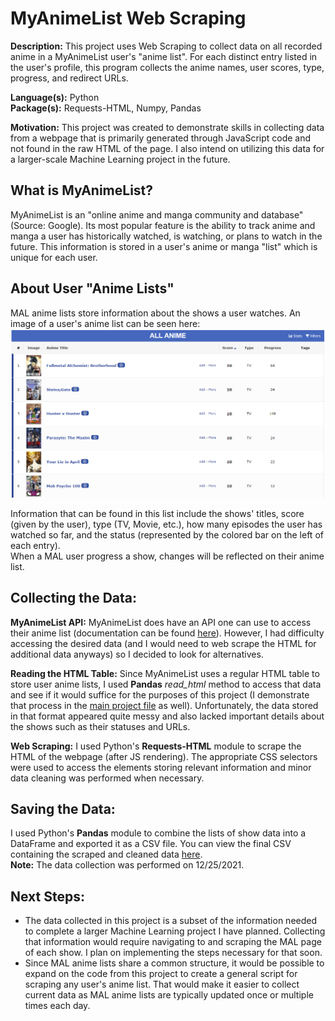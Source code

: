 MyAnimeList Web Scraping
=======================

**Description:** This project uses Web Scraping to collect data on all recorded anime in a MyAnimeList user's "anime list". For each distinct entry listed in the user's profile, this program collects the anime names, user scores, type, progress, and redirect URLs. 

**Language(s):** Python  
**Package(s):**  Requests-HTML, Numpy, Pandas

**Motivation:**  This project was created to demonstrate skills in collecting data from a webpage that is primarily generated through JavaScript code and not found in the raw HTML of the page. I also intend on utilizing this data for a larger-scale Machine Learning project in the future.


What is MyAnimeList?
------------------------
MyAnimeList is an "online anime and manga community and database" (Source: Google). Its most popular feature is the ability to track anime and manga a user has historically watched, is watching, or plans to watch in the future. This information is stored in a user's anime or manga "list" which is unique for each user.


About User "Anime Lists"
------------------------
MAL anime lists store information about the shows a user watches. An image of a user's anime list can be seen here:  
![Example MAL Anime List](./readMe%20images/MAL%20Example%20Anime%20List.PNG)

Information that can be found in this list include the shows' titles, score (given by the user), type (TV, Movie, etc.), how many episodes the user has watched so far, and the status (represented by the colored bar on the left of each entry).  
When a MAL user progress a show, changes will be reflected on their anime list.


Collecting the Data:
--------------------
**MyAnimeList API:**  MyAnimeList does have an API one can use to access their anime list (documentation can be found [here](https://myanimelist.net/apiconfig/references/api/v2)). However, I had difficulty accessing the desired data (and I would need to web scrape the HTML for additional data anyways) so I decided to look for alternatives.

**Reading the HTML Table:** Since MyAnimeList uses a regular HTML table to store user anime lists, I used **Pandas** _read_html_ method to access that data and see if it would suffice for the purposes of this project (I demonstrate that process in the [main project file](MAL%20Data%20Collection%20(Scraping).ipynb) as well). Unfortunately, the data stored in that format appeared quite messy and also lacked important details about the shows such as their statuses and URLs.

**Web Scraping:** I used Python's **Requests-HTML** module to scrape the HTML of the webpage (after JS rendering). The appropriate CSS selectors were used to access the elements storing relevant information and minor data cleaning was performed when necessary.


Saving the Data:
----------------
I used Python's **Pandas** module to combine the lists of show data into a DataFrame and exported it as a CSV file. You can view the final CSV containing the scraped and cleaned data [here](Scraped_MAL_Data.csv).  
**Note:** The data collection was performed on 12/25/2021.


Next Steps:
-----------
* The data collected in this project is a subset of the information needed to complete a larger Machine Learning project I have planned. Collecting that information would require navigating to and scraping the MAL page of each show. I plan on implementing the steps necessary for that soon.
* Since MAL anime lists share a common structure, it would be possible to expand on the code from this project to create a general script for scraping any user's anime list. That would make it easier to collect current data as MAL anime lists are typically updated once or multiple times each day.
